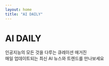 ```yaml
---
layout: home
title: "AI DAILY"
---
```


<div class="hero-section">
  <h1>AI DAILY</h1>
  <p>인공지능의 모든 것을 다루는 큐레이션 매거진<br>매일 업데이트되는 최신 AI 뉴스와 트렌드를 만나보세요</p>
</div> 
